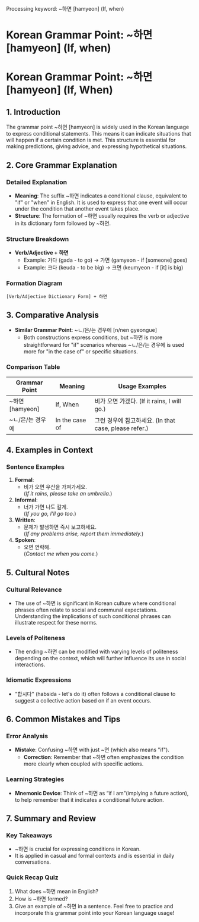 Processing keyword: ~하면 [hamyeon] (If, when)
# Korean Grammar Point: ~하면 [hamyeon] (If, when)
# Korean Grammar Point: ~하면 [hamyeon] (If, When)
## 1. Introduction
The grammar point ~하면 [hamyeon] is widely used in the Korean language to express conditional statements. This means it can indicate situations that will happen if a certain condition is met. This structure is essential for making predictions, giving advice, and expressing hypothetical situations.
## 2. Core Grammar Explanation
### Detailed Explanation
- **Meaning**: The suffix ~하면 indicates a conditional clause, equivalent to "if" or "when" in English. It is used to express that one event will occur under the condition that another event takes place.
- **Structure**: The formation of ~하면 usually requires the verb or adjective in its dictionary form followed by ~하면.
### Structure Breakdown
- **Verb/Adjective + 하면**  
  - Example: 가다 (gada - to go) → 가면 (gamyeon - if [someone] goes)
  - Example: 크다 (keuda - to be big) → 크면 (keumyeon - if [it] is big)
### Formation Diagram
```plaintext
[Verb/Adjective Dictionary Form] + 하면 
```
## 3. Comparative Analysis
- **Similar Grammar Point**: ~ㄴ/은/는 경우에 [n/nen gyeongue]  
  - Both constructions express conditions, but ~하면 is more straightforward for "if" scenarios whereas ~ㄴ/은/는 경우에 is used more for "in the case of" or specific situations.
### Comparison Table
| Grammar Point        | Meaning        | Usage Examples                 |
|----------------------|----------------|--------------------------------|
| ~하면 [hamyeon]     | If, When       | 비가 오면 가겠다. (If it rains, I will go.) |
| ~ㄴ/은/는 경우에     | In the case of | 그런 경우에 참고하세요. (In that case, please refer.) |
## 4. Examples in Context
### Sentence Examples
1. **Formal**: 
   - 비가 오면 우산을 가져가세요.  
     (*If it rains, please take an umbrella.*)
2. **Informal**: 
   - 너가 가면 나도 갈게.  
     (*If you go, I'll go too.*)
3. **Written**: 
   - 문제가 발생하면 즉시 보고하세요.  
     (*If any problems arise, report them immediately.*)
4. **Spoken**: 
   - 오면 연락해.  
     (*Contact me when you come.*)
## 5. Cultural Notes
### Cultural Relevance
- The use of ~하면 is significant in Korean culture where conditional phrases often relate to social and communal expectations. Understanding the implications of such conditional phrases can illustrate respect for these norms.
  
### Levels of Politeness
- The ending ~하면 can be modified with varying levels of politeness depending on the context, which will further influence its use in social interactions.
### Idiomatic Expressions
- "합시다" (habsida - let's do it) often follows a conditional clause to suggest a collective action based on if an event occurs.
## 6. Common Mistakes and Tips
### Error Analysis
- **Mistake**: Confusing ~하면 with just ~면 (which also means "if").
  - **Correction**: Remember that ~하면 often emphasizes the condition more clearly when coupled with specific actions.
### Learning Strategies
- **Mnemonic Device**: Think of ~하면 as “if I am”(implying a future action), to help remember that it indicates a conditional future action.
  
## 7. Summary and Review
### Key Takeaways
- ~하면 is crucial for expressing conditions in Korean. 
- It is applied in casual and formal contexts and is essential in daily conversations.
### Quick Recap Quiz
1. What does ~하면 mean in English?
2. How is ~하면 formed?
3. Give an example of ~하면 in a sentence. 
Feel free to practice and incorporate this grammar point into your Korean language usage!
